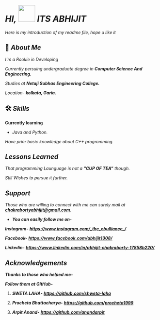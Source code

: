 
# ***HI, <img src="https://github.com/mitul3737/mitul3737/blob/main/Wave.gif" height="55px" width="55px"> ITS ABHIJIT***

 *Here is my introduction of my readme file, hope u like it*


## 🚀 ***About Me***

*I'm a Rookie in Developing*

*Currently persuing undergraduate degree in **Computer Science And Engineering.***



*Studies at **Netaji Subhas Engineering College.***

*Location- **kolkata, Garia.***






  
## 🛠 ***Skills***

**Currently learning** 

* *Java and Python.* 

*Have prior basic knowledge about C++ programming.*
  
## ***Lessons Learned***

*That programming Launguage is not a **"CUP OF TEA"** though.*

*Still Wishes to persue it further.*  
## ***Support***

*Those who are willing to connect with me can surely mail at **chakrabortyabhijit@gmail.com***.

* ***You can easily follow me on***-

***Instagram-*** ***https://www.instagram.com/_the_ebulliance_/***

***Facebook-*** ***https://www.facebook.com/abhijit1308/***

***Linkedin-*** ***https://www.linkedin.com/in/abhijit-chakraborty-17858b220/***

## ***Acknowledgements***

 ***Thanks to those who helped me-***
 
 ***Follow them at GitHub-***

 1. ***SWETA LAHA-*** ***https://github.com/shweta-laha***
 
 2. ***Procheta Bhattacharya-*** ***https://github.com/procheta1999***

 3. ***Arpit Anand-*** ***https://github.com/anandarpit***
